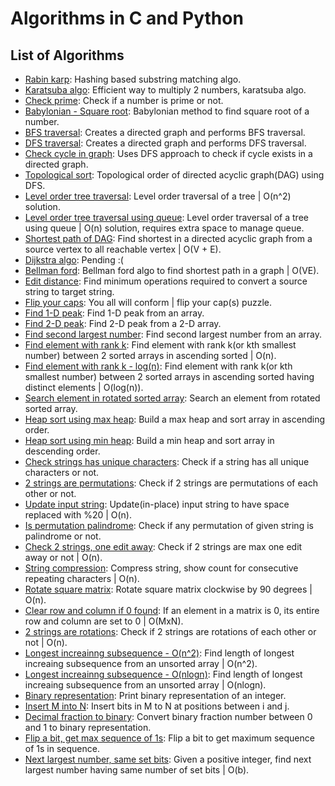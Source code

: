 # Algorithms in C and Python

## List of Algorithms
- [Rabin karp](rabin_karp.c): Hashing based substring matching algo.
- [Karatsuba algo](karatsuba.py): Efficient way to multiply 2 numbers, karatsuba algo.
- [Check prime](is_prime.go): Check if a number is prime or not.
- [Babylonian - Square root](babylonian_square_root.go): Babylonian method to find square root of a number.
- [BFS traversal](bfs.py): Creates a directed graph and performs BFS traversal.
- [DFS traversal](dfs.py): Creates a directed graph and performs DFS traversal.
- [Check cycle in graph](cycle_in_graph.py): Uses DFS approach to check if cycle exists in a directed graph.
- [Topological sort](topological_sort.py): Topological order of directed acyclic graph(DAG) using DFS.
- [Level order tree traversal](level_order_tree_traversal.c): Level order traversal of a tree | O(n^2) solution.
- [Level order tree traversal using queue](level_order_tree_traversal_using_queue.c): Level order traversal of a tree using queue | O(n) solution, requires extra space to manage queue.
- [Shortest path of DAG](shortest_path_for_DAG.py): Find shortest in a directed acyclic graph from a source vertex to all reachable vertex | O(V + E).
- [Dijkstra algo](dijkstra.py): Pending :(
- [Bellman ford](bellman_ford.py): Bellman ford algo to find shortest path in a graph | O(VE).
- [Edit distance](edit_distance.c): Find minimum operations required to convert a source string to target string.
- [Flip your caps](flip_your_cap.c): You all will conform | flip your cap(s) puzzle.
- [Find 1-D peak](find_peak_element.c): Find 1-D peak from an array.
- [Find 2-D peak](find_2d_peak.c): Find 2-D peak from a 2-D array.
- [Find second largest number](second_largest_in_array.c): Find second largest number from an array.
- [Find element with rank k](rank_k_element_in_2_sorted_array_O_k.c): Find element with rank k(or kth smallest number) between 2 sorted arrays in ascending sorted | O(n).
- [Find element with rank k - log(n)](rank_k_element_in_2_sorted_array_log_k.c): Find element with rank k(or kth smallest number) between 2 sorted arrays in ascending sorted having distinct elements | O(log(n)).
- [Search element in rotated sorted array](search_in_rotated_sorted_array.c): Search an element from rotated sorted array.
- [Heap sort using max heap](heap_sort_using_max_heap.c): Build a max heap and sort array in ascending order.
- [Heap sort using min heap](heap_sort_using_min_heap.c): Build a min heap and sort array in descending order.
- [Check strings has unique characters](unique_characters_check_in_string.c): Check if a string has all unique characters or not.
- [2 strings are permutations](strings_permutation_check.c): Check if 2 strings are permutations of each other or not.
- [Update input string](url_formatter.c): Update(in-place) input string to have space replaced with %20 | O(n).
- [Is permutation palindrome](is_any_permutation_palindrome.c): Check if any permutation of given string is palindrome or not.
- [Check 2 strings, one edit away](are_two_strings_one_edit_away.c): Check if 2 strings are max one edit away or not | O(n).
- [String compression](string_compression.c): Compress string, show count for consecutive repeating characters | O(n).
- [Rotate square matrix](rotate_matrix.c): Rotate square matrix clockwise by 90 degrees | O(n).
- [Clear row and column if 0 found](clear_matrix_rows_and_coulmns.c): If an element in a matrix is 0, its entire row and column are set to 0 | O(MxN).
- [2 strings are rotations](are_2_strings_rotations.c): Check if 2 strings are rotations of each other or not | O(n).
- [Longest increainng subsequence - O(n^2)](LIS_O_n2.c): Find length of longest increaing subsequence from an unsorted array | O(n^2).
- [Longest increainng subsequence - O(nlogn)](LIS_O_nlogn.c): Find length of longest increaing subsequence from an unsorted array | O(nlogn).
- [Binary representation](binary_representation.c): Print binary representation of an integer.
- [Insert M into N](insert_bits_from_M_into_N.c): Insert bits in M to N at positions between i and j.
- [Decimal fraction to binary](decimal_fraction_to_binary.c): Convert binary fraction number between 0 and 1 to binary representation.
- [Flip a bit, get max sequence of 1s](flip_a_bit_to_get_max_seq_of_ones.c): Flip a bit to get maximum sequence of 1s in sequence.
- [Next largest number, same set bits](next_largest_same_num_of_bits_set.c): Given a positive integer, find next largest number having same number of set bits | O(b).
